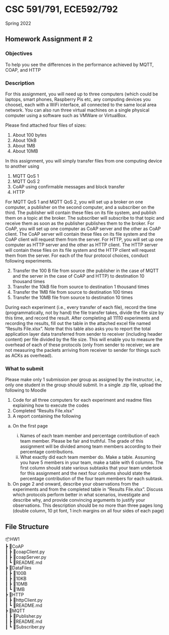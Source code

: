 # CSC 591/791, ECE592/792
Spring 2022
## Homework Assignment # 2

### Objectives
To help you see the differences in the performance achieved by MQTT, COAP, and HTTP

### Description
For this assignment, you will need up to three computers (which could be laptops, smart phones, Raspberry Pis etc, any computing devices you choose), each with a WiFi interface, all connected to the same local area network. You can also run three virtual machines on a single physical computer using a software such as VMWare or VirtualBox.

Please find attached four files of sizes:
1. About 100 bytes
2. About 10kB
3. About 1MB
4. About 10MB

In this assignment, you will simply transfer files from one computing device to another using
1. MQTT QoS 1
2. MQTT QoS 2
3. CoAP using confirmable messages and block transfer
4. HTTP

For MQTT QoS 1 and MQTT QoS 2, you will set up a broker on one computer, a publisher on the second computer, and a subscriber on the third. The publisher will contain these files on its file system, and publish them on a topic at the broker. The subscriber will subscribe to that topic and receive them as soon as the publisher publishes them to the broker.
For CoAP, you will set up one computer as CoAP server and the other as CoAP client. The CoAP server will contain these files on its file system and the CoAP client will request them from the server.
For HTTP, you will set up one computer as HTTP server and the other as HTTP client. The HTTP server will contain these files on its file system and the HTTP client will request them from the server.
For each of the four protocol choices, conduct following experiments.

2. Transfer the 100 B file from source (the publisher in the case of MQTT and the server in the case of CoAP and HTTP) to destination 10 thousand times
2. Transfer the 10kB file from source to destination 1 thousand times
3. Transfer the 1MB file from source to destination 100 times
4. Transfer the 10MB file from source to destination 10 times

During each experiment (i.e., every transfer of each file), record the time (programmatically, not by hand) the file transfer takes, divide the file size by this time, and record the result. After completing all 11110 experiments and recording the results, fill out the table in the attached excel file named “Results File.xlsx”. Note that this table also asks you to report the total application layer data transferred from sender to receiver (including header content) per file divided by the file size. This will enable you to measure the overhead of each of these protocols (only from sender to receiver; we are not measuring the packets arriving from receiver to sender for things such as ACKs as overhead).

### What to submit
Please make only 1 submission per group as assigned by the instructor, i.e., only one student in the group should submit. In a single .zip file, upload the following to Moodle
1. Code for all three computers for each experiment and readme files explaining how to execute the codes
2. Completed “Results File.xlsx”
3. A report containing the following

<ol type="a">
<li> On the first page </li>
<ol type="i">
<li> Names of each team member and percentage contribution of each team member. Please be fair and truthful. The grade of this assignment will be divided among team members according to their percentage contributions.</li> 
<li> What exactly did each team member do. Make a table. Assuming you have 5 members in your team, make a table with 6 columns. The first column should state various subtasks that your team undertook for this assignment and the next four columns should state the percentage contribution of the four team members for each subtask.</li>
</ol>
<li>On page 2 and onward, describe your observations from the experiments and from the completed table in “Results File.xlsx”. Discuss which protocols perform better in what scenarios, investigate and describe why, and provide convincing arguments to justify your observations. This description should be no more than three pages long (double column, 10 pt font, 1 inch margins on all four sides of each page) </li>
</ol>

## File Structure

📦HW1\
┣ 📂CoAP\
┃ ┣ 📜coapClient.py\
┃ ┣ 📜coapServer.py\
┃ ┗ 📜README.md\
┣ 📂DataFiles\
┃ ┣ 📜100B\
┃ ┣ 📜10KB\
┃ ┣ 📜10MB\
┃ ┗ 📜1MB\
┣ 📂HTTP\
┃ ┣ 📜httpClient.py\
┃ ┗ 📜README.md\
┣ 📂MQTT\
┃ ┣ 📜Publisher.py\
┃ ┣ 📜README.md\
┃ ┗ 📜Subscriber.py

